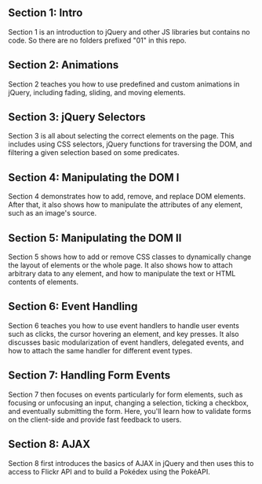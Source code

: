 
## Section 1: Intro

Section 1 is an introduction to jQuery and other JS libraries but contains no code. So there are no folders prefixed "01" in this repo.

## Section 2: Animations

Section 2 teaches you how to use predefined and custom animations in jQuery, including fading, sliding, and moving elements.

## Section 3: jQuery Selectors

Section 3 is all about selecting the correct elements on the page. This includes using CSS selectors, jQuery functions for traversing the DOM, and filtering a given selection based on some predicates.

## Section 4: Manipulating the DOM I

Section 4 demonstrates how to add, remove, and replace DOM elements. After that, it also shows how to manipulate the attributes of any element, such as an image's source.

## Section 5: Manipulating the DOM II

Section 5 shows how to add or remove CSS classes to dynamically change the layout of elements or the whole page. It also shows how to attach arbitrary data to any element, and how to manipulate the text or HTML contents of elements.

## Section 6: Event Handling

Section 6 teaches you how to use event handlers to handle user events such as clicks, the cursor hovering an element, and key presses. It also discusses basic modularization of event handlers, delegated events, and how to attach the same handler for different event types.

## Section 7: Handling Form Events

Section 7 then focuses on events particularly for form elements, such as focusing or unfocusing an input, changing a selection, ticking a checkbox, and eventually submitting the form. Here, you'll learn how to validate forms on the client-side and provide fast feedback to users.

## Section 8: AJAX

Section 8 first introduces the basics of AJAX in jQuery and then uses this to access to Flickr API and to build a Pokédex using the PokéAPI.
